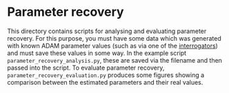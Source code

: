 # Parameter recovery

This directory contains scripts for analysing and evaluating parameter recovery. For this purpose, you must have some data which was generated with known ADAM parameter values (such as via one of the [interrogators](/src/interrogators)) and must save these values in some way. In the example script `parameter_recovery_analysis.py`, these are saved via the filename and then passed into the script. To evaluate parameter recovery, `parameter_recovery_evaluation.py` produces some figures showing a comparison between the estimated parameters and their real values.